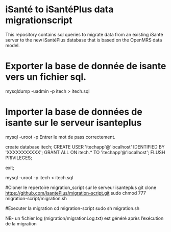 iSanté to iSantéPlus data migrationscript
=========================================
This repository contains sql queries to migrate data from an existing iSanté server to the new iSantéPlus database that is based on the OpenMRS data model.

#	Exporter la base de donnée de isante vers un fichier sql. 
mysqldump -uadmin -p itech > itech.sql 

# Importer la base de données de isante sur le serveur isanteplus 

mysql -uroot -p 
Entrer le mot de pass correctement. 

create database itech;
CREATE USER 'itechapp'@'localhost' IDENTIFIED BY 'XXXXXXXXXXX';
GRANT ALL ON itech.* TO 'itechapp'@'localhost';
FLUSH PRIVILEGES;

exit;

mysql -uroot -p itech < itech.sql 

#Cloner le repertoire migration_script sur le serveur isanteplus 
git clone https://github.com/IsantePlus/migration-script.git 
sudo chmod 777 migration-script/migration.sh

#Executer la migration 
cd migration-script 
sudo sh migration.sh 

NB- un fichier log (migration/migrationLog.txt) est généré après l’exécution de la migration
